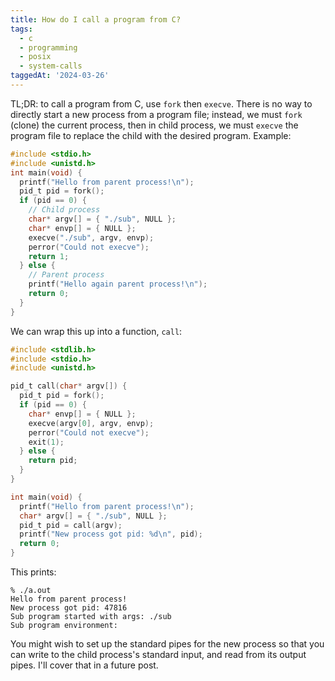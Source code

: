 ```yaml
---
title: How do I call a program from C?
tags:
  - c
  - programming
  - posix
  - system-calls
taggedAt: '2024-03-26'
---
```


TL;DR: to call a program from C, use `fork` then `execve`. There is no way to directly start a new process from a program file; instead, we must `fork` (clone) the current process, then in child process, we must `execve` the program file to replace the child with the desired program. Example:

```c
#include <stdio.h>
#include <unistd.h>
int main(void) {
  printf("Hello from parent process!\n");
  pid_t pid = fork();
  if (pid == 0) {
    // Child process
    char* argv[] = { "./sub", NULL };
    char* envp[] = { NULL };
    execve("./sub", argv, envp);
    perror("Could not execve");
    return 1;
  } else {
    // Parent process
    printf("Hello again parent process!\n");
    return 0;
  }
}
```

We can wrap this up into a function, `call`:

```c
#include <stdlib.h>
#include <stdio.h>
#include <unistd.h>

pid_t call(char* argv[]) {
  pid_t pid = fork();
  if (pid == 0) {
    char* envp[] = { NULL };
    execve(argv[0], argv, envp);
    perror("Could not execve");
    exit(1);
  } else {
    return pid;
  }
}

int main(void) {
  printf("Hello from parent process!\n");
  char* argv[] = { "./sub", NULL };
  pid_t pid = call(argv);
  printf("New process got pid: %d\n", pid);
  return 0;
}
```

This prints:

```
% ./a.out
Hello from parent process!
New process got pid: 47816
Sub program started with args: ./sub
Sub program environment:
```

You might wish to set up the standard pipes for the new process so that you can write to the child process's standard input, and read from its output pipes. I'll cover that in a future post.
